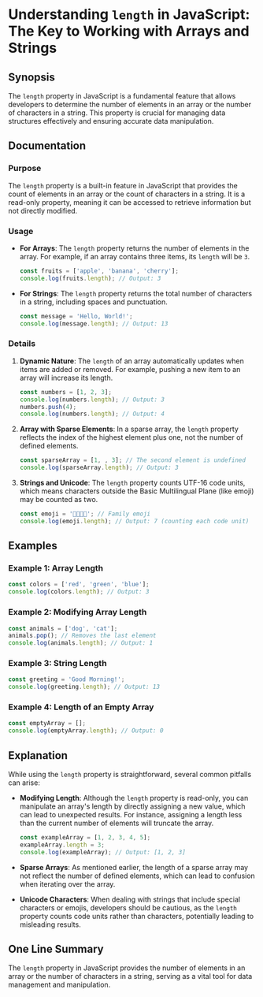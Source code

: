 <!--
Meta Description: # Understanding `length` in JavaScript: The Key to Working with Arrays and Strings ## Synopsis The `length` property in JavaScript is a fundamental fe...
Meta Keywords: length, array, javascript, property, console
-->

# Understanding `length` in JavaScript: The Key to Working with Arrays and Strings

## Synopsis
The `length` property in JavaScript is a fundamental feature that allows developers to determine the number of elements in an array or the number of characters in a string. This property is crucial for managing data structures effectively and ensuring accurate data manipulation.

## Documentation
### Purpose
The `length` property is a built-in feature in JavaScript that provides the count of elements in an array or the count of characters in a string. It is a read-only property, meaning it can be accessed to retrieve information but not directly modified.

### Usage
- **For Arrays**: The `length` property returns the number of elements in the array. For example, if an array contains three items, its `length` will be `3`.
  
  ```javascript
  const fruits = ['apple', 'banana', 'cherry'];
  console.log(fruits.length); // Output: 3
  ```

- **For Strings**: The `length` property returns the total number of characters in a string, including spaces and punctuation.

  ```javascript
  const message = 'Hello, World!';
  console.log(message.length); // Output: 13
  ```

### Details
1. **Dynamic Nature**: The `length` of an array automatically updates when items are added or removed. For example, pushing a new item to an array will increase its length.

   ```javascript
   const numbers = [1, 2, 3];
   console.log(numbers.length); // Output: 3
   numbers.push(4);
   console.log(numbers.length); // Output: 4
   ```

2. **Array with Sparse Elements**: In a sparse array, the `length` property reflects the index of the highest element plus one, not the number of defined elements.

   ```javascript
   const sparseArray = [1, , 3]; // The second element is undefined
   console.log(sparseArray.length); // Output: 3
   ```

3. **Strings and Unicode**: The `length` property counts UTF-16 code units, which means characters outside the Basic Multilingual Plane (like emoji) may be counted as two.

   ```javascript
   const emoji = '👩‍👩‍👧‍👦'; // Family emoji
   console.log(emoji.length); // Output: 7 (counting each code unit)
   ```

## Examples
### Example 1: Array Length
```javascript
const colors = ['red', 'green', 'blue'];
console.log(colors.length); // Output: 3
```

### Example 2: Modifying Array Length
```javascript
const animals = ['dog', 'cat'];
animals.pop(); // Removes the last element
console.log(animals.length); // Output: 1
```

### Example 3: String Length
```javascript
const greeting = 'Good Morning!';
console.log(greeting.length); // Output: 13
```

### Example 4: Length of an Empty Array
```javascript
const emptyArray = [];
console.log(emptyArray.length); // Output: 0
```

## Explanation
While using the `length` property is straightforward, several common pitfalls can arise:

- **Modifying Length**: Although the `length` property is read-only, you can manipulate an array's length by directly assigning a new value, which can lead to unexpected results. For instance, assigning a length less than the current number of elements will truncate the array.

  ```javascript
  const exampleArray = [1, 2, 3, 4, 5];
  exampleArray.length = 3;
  console.log(exampleArray); // Output: [1, 2, 3]
  ```

- **Sparse Arrays**: As mentioned earlier, the length of a sparse array may not reflect the number of defined elements, which can lead to confusion when iterating over the array.

- **Unicode Characters**: When dealing with strings that include special characters or emojis, developers should be cautious, as the `length` property counts code units rather than characters, potentially leading to misleading results.

## One Line Summary
The `length` property in JavaScript provides the number of elements in an array or the number of characters in a string, serving as a vital tool for data management and manipulation.